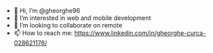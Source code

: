 - 👋 Hi, I’m @gheorghe96
- 👀 I’m interested in web and mobile development
- 💞️ I’m looking to collaborate on remote
- 📫 How to reach me: https://www.linkedin.com/in/gheorghe-curca-028621176/

<!---
gheorghe96/gheorghe96 is a ✨ special ✨ repository because its `README.md` (this file) appears on your GitHub profile.
You can click the Preview link to take a look at your changes.
--->
